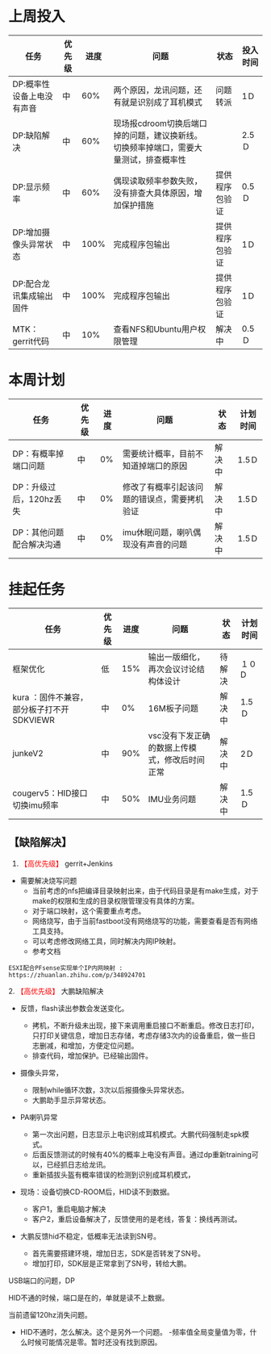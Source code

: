 
# 上周投入
| 任务| 优先级 | 进度 | 问题| 状态|投入时间 |
|-----|-------| ---- | ---|----|--------|
|DP:概率性设备上电没有声音| 中 |60%|两个原因，龙讯问题，还有就是识别成了耳机模式|问题转派|1Ｄ|
|DP:缺陷解决| 中 |60%|现场报cdroom切换后端口掉的问题，建议换新线。切换频率掉端口，需要大量测试，排查概率性||2.5Ｄ|
|DP:显示频率| 中 |60%|偶现读取频率参数失败，没有排查大具体原因，增加保护措施|提供程序包验证|0.5Ｄ|
|DP:增加摄像头异常状态| 中 |100%|完成程序包输出|提供程序包验证|1Ｄ|
|DP:配合龙讯集成输出固件| 中 |100%|完成程序包输出|提供程序包验证|1Ｄ|
|MTK：gerrit代码| 中 |10%|查看NFS和Ubuntu用户权限管理|解决中|0.5Ｄ|

# 本周计划
| 任务| 优先级 | 进度 | 问题| 状态|计划时间 |
|-----|-------| ---- | ---|----|--------|
|DP：有概率掉端口问题| 中 |0%|需要统计概率，目前不知道掉端口的原因|解决中|1.5Ｄ|
|DP：升级过后，120hz丢失| 中 |0%|修改了有概率引起该问题的错误点，需要拷机验证|解决中|1.5Ｄ|
|DP：其他问题配合解决沟通| 中 |0%|imu休眠问题，喇叭偶现没有声音的问题|解决中|1.5Ｄ|
# 挂起任务
| 任务| 优先级 | 进度 | 问题| 状态|计划时间 |
|-----|-------| ---- | ---|----|--------|
|框架优化 | 低 | 15%  | 输出一版细化，再次会议讨论结构体设计 | 待解决 | １０D|
|kura ：固件不兼容，部分板子打不开SDKVIEWR| 中 |0%|16M板子问题|解决中|1.5Ｄ|
|junkeV2| 中 |90%|vsc没有下发正确的数据上传模式，修改后时间正常|解决中|2Ｄ|
|cougerv5：HID接口切换imu频率| 中 |50%|IMU业务问题|解决中|1.5Ｄ|
## 【缺陷解决】


1. <font color='red'> 【高优先级】  </font>gerrit+Jenkins
- 需要解决烧写问题
  - 当前考虑的nfs把编译目录映射出来，由于代码目录是有make生成，对于make的权限和生成的目录权限管理没有具体的方案。
  - 对于端口映射，这个需要重点考虑。
  - 网络烧写，由于当前fastboot没有网络烧写的功能，需要查看是否有网络工具支持。
  - 可以考虑修改网络工具，同时解决内网IP映射。
  - 参考文档

```
ESXI配合PFsense实现单个IP内网映射 : https://zhuanlan.zhihu.com/p/348924701
```



2.<font color='red'> 【高优先级】  </font> 大鹏缺陷解决
- 反馈，flash读出参数会发送变化。
  -  拷机，不断升级未出现，接下来调用重启接口不断重启。修改日志打印，只打印关键信息，增加日志存储，考虑存储3次内的设备重启，做一些日志删减，和增加，方便定位问题。
  -  排查代码，增加保护。已经输出固件。
- 摄像头异常，
  - 限制while循环次数，3次以后报摄像头异常状态。
  - 大鹏助手显示异常状态。
- PA喇叭异常
  - 第一次出问题，日志显示上电识别成耳机模式。大鹏代码强制走spk模式。
  - 后面反馈测试的时候有40%的概率上电没有声音。通过dp重新training可以，已经抓日志给龙讯。
  - 重新插拔头盔有概率错误的检测到识别成耳机模式，

- 现场：设备切换CD-ROOM后，HID读不到数据。
    - 客户1，重启电脑才解决
    - 客户2，重启设备解决了，反馈使用的是老线，答复：换线再测试。
- 大鹏反馈hid不稳定，低概率无法读到SN号。
  - 首先需要搭建环境，增加日志，SDK是否转发了SN号。
  - 增加打印，SDK层是正常拿到了SN号，转给大鹏。

USB端口的问题，DP


HID不通的时候，端口是在的，单就是读不上数据。

当前遗留120hz消失问题。
- HID不通时，怎么解决。这个是另外一个问题。
-频率值全局变量值为零，什么时候可能情况是零。暂时还没有找到原因。
  


